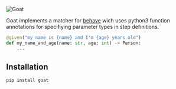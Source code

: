![Goat](https://cloud.githubusercontent.com/assets/831374/7931713/d42b7f4a-090a-11e5-8b74-c96391a9503b.png)

Goat implements a matcher for [behave](https://github.com/behave/behave) wich uses python3 function annotations for specifiying parameter types in step definitions.

```python
@given("my name is {name} and I'm {age} years old")
def my_name_and_age(name: str, age: int) -> Person:
    ...
```

## Installation
```
pip install goat
```
